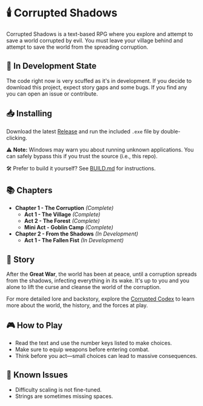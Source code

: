# 🕯️ Corrupted Shadows

Corrupted Shadows is a text-based RPG where you explore and attempt to save a world corrupted by evil. You must leave your village behind and attempt to save the world from the spreading corruption.

## 🚧 In Development State
The code right now is very scuffed as it's in development. If you decide to download this project, expect story gaps and some bugs. If you find any you can open an issue or contribute.

## 📥 Installing
Download the latest [Release](https://github.com/Priestytheplushie/Priestys-Quest/releases) and run the included `.exe` file by double-clicking.

⚠️ **Note:** Windows may warn you about running unknown applications. You can safely bypass this if you trust the source (i.e., this repo).

🛠️ Prefer to build it yourself? See [BUILD.md](./BUILD.md) for instructions.

## 📚 Chapters

- **Chapter 1 - The Corruption** *(Complete)*
  - **Act 1 - The Village** *(Complete)*
  - **Act 2 - The Forest** *(Complete)*
  - **Mini Act - Goblin Camp** *(Complete)*
- **Chapter 2 - From the Shadows** *(In Development)*
  - **Act 1 - The Fallen Fist** *(In Development)*

## 📖 Story
After the **Great War**, the world has been at peace, until a corruption spreads from the shadows, infecting everything in its wake. It's up to you and you alone to lift the curse and cleanse the world of the corruption.

For more detailed lore and backstory, explore the [Corrupted Codex](https://priesty-inc.gitbook.io/corrupted-codex/story) to learn more about the world, the history, and the forces at play.

## 🎮 How to Play
- Read the text and use the number keys listed to make choices.
- Make sure to equip weapons before entering combat.
- Think before you act—small choices can lead to massive consequences.

## 🐞 Known Issues
- Difficulty scaling is not fine-tuned.
- Strings are sometimes missing spaces.
